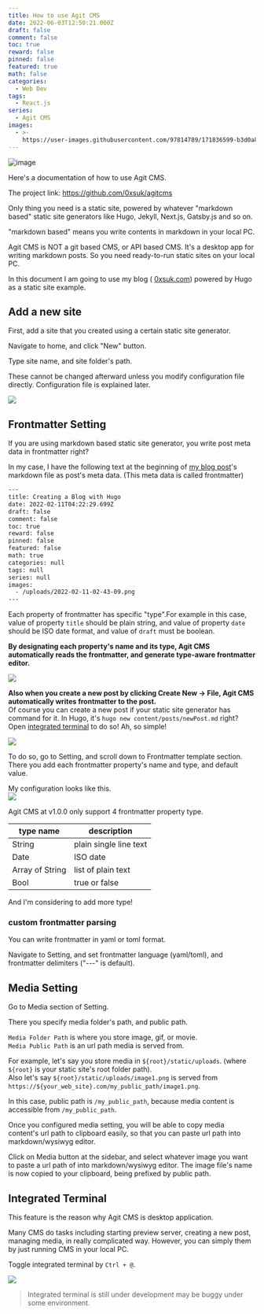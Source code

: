 ```yaml
---
title: How to use Agit CMS
date: 2022-06-03T12:50:21.000Z
draft: false
comment: false
toc: true
reward: false
pinned: false
featured: true
math: false
categories:
  - Web Dev
tags:
  - React.js
series:
  - Agit CMS
images:
  - >-
    https://user-images.githubusercontent.com/97814789/171836599-b3d0a87e-186b-4bb6-afa6-049fc9c5bd3b.png
---
```

![image](https://user-images.githubusercontent.com/97814789/171836599-b3d0a87e-186b-4bb6-afa6-049fc9c5bd3b.png)

Here's a documentation of how to use Agit CMS.

The project link: https://github.com/0xsuk/agitcms

Only thing you need is a static site, powered by whatever "markdown based" static site generators like Hugo, Jekyll, Next.js, Gatsby.js and so on.

"markdown based" means you write contents in markdown in your local PC.

Agit CMS is NOT a git based CMS, or API based CMS. It's a desktop app for writing markdown posts. So you need ready-to-run static sites on your local PC.

In this document I am going to use my blog ( [0xsuk.com](https://0xsuk.com)) powered by Hugo as a static site example.

## Add a new site

First, add a site that you created using a certain static site generator.

Navigate to home, and click "New" button.

Type site name, and site folder's path.

These cannot be changed afterward unless you modify configuration file directly. Configuration file is explained later.

![](/uploads/agitcms.png)

## Frontmatter Setting

If you are using markdown based static site generator, you write post meta data in frontmatter right?

In my case, I have the following text at the beginning of [my blog post](https://0xsuk.com/posts/2022-02-11-creating-a-blog-with-hugo/)'s markdown file as post's meta data. (This meta data is called frontmatter)

```txt
---
title: Creating a Blog with Hugo
date: 2022-02-11T04:22:29.699Z
draft: false
comment: false
toc: true
reward: false
pinned: false
featured: false
math: true
categories: null
tags: null
series: null
images:
  - /uploads/2022-02-11-02-43-09.png
---
```

Each property of frontmatter has specific "type".For example in this case, value of property `title` should be plain string, and value of property `date` should be ISO date format, and value of `draft` must be boolean.

**By designating each property's name and its type, Agit CMS automatically reads the frontmatter, and generate type-aware frontmatter editor.**

![](/uploads/frontmatter_agitcms.png)

**Also when you create a new post by clicking Create New -> File, Agit CMS automatically writes frontmatter to the post.**  
Of course you can create a new post if your static site generator has command for it. In Hugo, it's `hugo new content/posts/newPost.md` right? Open [integrated terminal](#integrated-terminal) to do so! Ah, so simple!

![](/uploads/createnew.png)

To do so, go to Setting, and scroll down to Frontmatter template section. There you add each frontmatter property's name and type, and default value.  

My configuration looks like this.  
![](/uploads/screenshot16.png)

Agit CMS at v1.0.0 only support 4 frontmatter property type.  

| type name | description |
| --- | --- |
| String | plain single line text |
| Date | ISO date |
| Array of String | list of plain text |
| Bool | true or false |

And I'm considering to add more type!

### custom frontmatter parsing
You can write frontmatter in yaml or toml format.  

Navigate to Setting, and set frontmatter language (yaml/toml), and frontmatter delimiters ("---" is default).  


## Media Setting
Go to Media section of Setting.  

There you specify media folder's path, and public path.  

`Media Folder Path` is where you store image, gif, or movie.  
`Media Public Path` is an url path media is served from.  

For example, let's say you store media in `${root}/static/uploads`.  (where `${root}` is your static site's root folder path).  
Also let's say `${root}/static/uploads/image1.png` is served from `https://${your_web_site}.com/my_public_path/image1.png`.  

In this case, public path is `/my_public_path`, because media content is accessible from `/my_public_path`.

Once you configured media setting, you will be able to copy media content's url path to clipboard easily, so that you can paste url path into markdown/wysiwyg editor.

Click on Media button at the sidebar, and select whatever image you want to paste a url path of into markdown/wysiwyg editor. The image file's name is now copied to your clipboard, being prefixed by public path.  


## Integrated Terminal
This feature is the reason why Agit CMS is desktop application.  

Many CMS do tasks including starting preview server, creating a new post, managing media, in really complicated way. However, you can simply them by just running CMS in your local PC.  

Toggle integrated terminal by `Ctrl + @`.  

![](https://user-images.githubusercontent.com/97814789/171834291-29689bc3-dd43-4ecf-b2ee-31976b17eae3.png)

> Integrated terminal is still under development may be buggy under some environment.  


